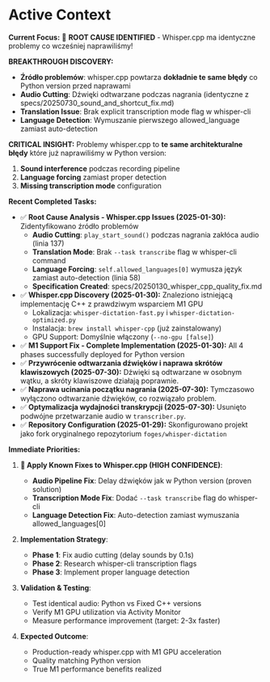 # Active Context

**Current Focus:** 🎯 **ROOT CAUSE IDENTIFIED** - Whisper.cpp ma identyczne problemy co wcześniej naprawiliśmy!

**BREAKTHROUGH DISCOVERY:**
- **Źródło problemów**: whisper.cpp powtarza **dokładnie te same błędy** co Python version przed naprawami
- **Audio Cutting**: Dźwięki odtwarzane podczas nagrania (identyczne z specs/20250730_sound_and_shortcut_fix.md)
- **Translation Issue**: Brak explicit transcription mode flag w whisper-cli
- **Language Detection**: Wymuszanie pierwszego allowed_language zamiast auto-detection

**CRITICAL INSIGHT:**
Problemy whisper.cpp to **te same architekturalne błędy** które już naprawiliśmy w Python version:
1. **Sound interference** podczas recording pipeline
2. **Language forcing** zamiast proper detection  
3. **Missing transcription mode** configuration

**Recent Completed Tasks:**
- ✅ **Root Cause Analysis - Whisper.cpp Issues (2025-01-30):** Zidentyfikowano źródło problemów
  - **Audio Cutting**: `play_start_sound()` podczas nagrania zakłóca audio (linia 137)
  - **Translation Mode**: Brak `--task transcribe` flag w whisper-cli command
  - **Language Forcing**: `self.allowed_languages[0]` wymusza język zamiast auto-detection (linia 58)
  - **Specification Created**: specs/20250130_whisper_cpp_quality_fix.md
- ✅ **Whisper.cpp Discovery (2025-01-30):** Znaleziono istniejącą implementację C++ z prawdziwym wsparciem M1 GPU
  - Lokalizacja: `whisper-dictation-fast.py` i `whisper-dictation-optimized.py`
  - Instalacja: `brew install whisper-cpp` (już zainstalowany)
  - GPU Support: Domyślnie włączony (`--no-gpu [false]`)
- ✅ **M1 Support Fix - Complete Implementation (2025-01-30):** All 4 phases successfully deployed for Python version
- ✅ **Przywrócenie odtwarzania dźwięków i naprawa skrótów klawiszowych (2025-07-30):** Dźwięki są odtwarzane w osobnym wątku, a skróty klawiszowe działają poprawnie.
- ✅ **Naprawa ucinania początku nagrania (2025-07-30):** Tymczasowo wyłączono odtwarzanie dźwięków, co rozwiązało problem.
- ✅ **Optymalizacja wydajności transkrypcji (2025-07-30):** Usunięto podwójne przetwarzanie audio w `transcriber.py`.
- ✅ **Repository Configuration (2025-01-29):** Skonfigurowano projekt jako fork oryginalnego repozytorium `foges/whisper-dictation`

**Immediate Priorities:**

1. **🎯 Apply Known Fixes to Whisper.cpp (HIGH CONFIDENCE)**:
   - **Audio Pipeline Fix**: Delay dźwięków jak w Python version (proven solution)
   - **Transcription Mode Fix**: Dodać `--task transcribe` flag do whisper-cli
   - **Language Detection Fix**: Auto-detection zamiast wymuszania allowed_languages[0]
   
2. **Implementation Strategy**:
   - **Phase 1**: Fix audio cutting (delay sounds by 0.1s)
   - **Phase 2**: Research whisper-cli transcription flags  
   - **Phase 3**: Implement proper language detection
   
3. **Validation & Testing**:
   - Test identical audio: Python vs Fixed C++ versions
   - Verify M1 GPU utilization via Activity Monitor
   - Measure performance improvement (target: 2-3x faster)

4. **Expected Outcome**: 
   - Production-ready whisper.cpp with M1 GPU acceleration
   - Quality matching Python version
   - True M1 performance benefits realized
